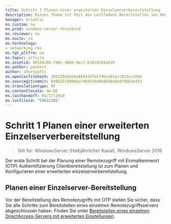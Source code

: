 ```yaml
---
title: Schritt 1 Planen einer erweiterten Einzelserverbereitstellung
description: Dieses Thema ist Teil des Leitfadens Bereitstellen von Remotezugriff mit OTP-Authentifizierung in Windows Server 2016.
manager: brianlic
ms.custom: na
ms.prod: windows-server-threshold
ms.reviewer: na
ms.suite: na
ms.technology:
- networking-ras
ms.tgt_pltfrm: na
ms.topic: article
ms.assetid: 96538cbb-7d6c-4860-9ec7-b1834284ad10
ms.author: pashort
author: shortpatti
ms.openlocfilehash: 3bb229a3eb9a48d316fb5f46ce61ecc631eca5bb
ms.sourcegitcommit: 0d0b32c8986ba7db9536e0b8648d4ddf9b03e452
ms.translationtype: MT
ms.contentlocale: de-DE
ms.lasthandoff: 04/17/2019
ms.locfileid: "59812101"
---
```

# <a name="step-1-plan-an-advanced-single-server-deployment"></a>Schritt 1 Planen einer erweiterten Einzelserverbereitstellung

>Gilt für: WindowsServer (Halbjährlicher Kanal), WindowsServer 2016

Der erste Schritt bei der Planung einer Remotezugriff mit Einmalkennwort (OTP) Authentifizierung Clientbereitstellung ist zum Planen und Konfigurieren einer erweiterten einzelserverbereitstellung.  
  
## <a name="plan-a-single-server-deployment"></a>Planen einer Einzelserver-Bereitstellung  
Vor der Bereitstellung des Remotezugriffs mit OTP stellen Sie sicher, dass Sie alle Schritte zum Bereitstellen eines einzelnen Remotezugriffsservers abgeschlossen haben. Finden Sie unter [Bereitstellen eines einzelnen DirectAccess-Servers mit erweiterten Einstellungen](https://technet.microsoft.com/windows-server-docs/networking/remote-access/directaccess/single-server-advanced/deploy-a-single-directaccess-server-with-advanced-settings).  
  



